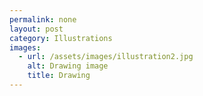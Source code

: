 ```yaml
---
permalink: none
layout: post
category: Illustrations
images:   
  - url: /assets/images/illustration2.jpg
    alt: Drawing image
    title: Drawing
---
```

